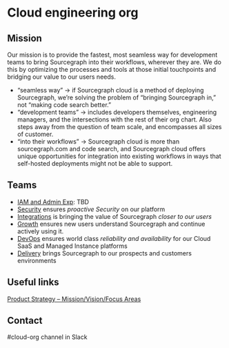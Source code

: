 # Cloud engineering org

## Mission

Our mission is to provide the fastest, most seamless way for development teams to bring Sourcegraph into their workflows, wherever they are. We do this by optimizing the processes and tools at those initial touchpoints and bridging our value to our users needs.

- “seamless way” → if Sourcegraph cloud is a method of deploying Sourcegraph, we’re solving the problem of “bringing Sourcegraph in,” not “making code search better.”
- “development teams” → includes developers themselves, engineering managers, and the intersections with the rest of their org chart. Also steps away from the question of team scale, and encompasses all sizes of customer.
- “into their workflows” → Sourcegraph cloud is more than sourcegraph.com and code search, and Sourcegraph cloud offers unique opportunities for integration into existing workflows in ways that self-hosted deployments might not be able to support.

## Teams

- [IAM and Admin Exp](./iam-and-admin-exp/index.md): TBD
- [Security](./security/index.md) ensures _proactive Security_ on our platform
- [Integrations](./integrations/index.md) is bringing the value of Sourcegraph _closer to our users_
- [Growth](./growth-team/index.md) ensures new users understand Sourcegraph and continue actively using it.
- [DevOps](./devops/index.md) ensures world class _reliability and availability_ for our Cloud SaaS and Managed Instance platforms
- [Delivery](./delivery) brings Sourcegraph to our prospects and customers environments

## Useful links

[Product Strategy – Mission/Vision/Focus Areas](../../../../strategy-goals/strategy/cloud/index.md)

## Contact

#cloud-org channel in Slack
